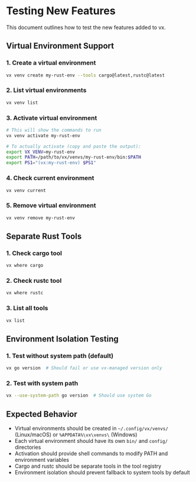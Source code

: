 # Testing New Features

This document outlines how to test the new features added to vx.

## Virtual Environment Support

### 1. Create a virtual environment
```bash
vx venv create my-rust-env --tools cargo@latest,rustc@latest
```

### 2. List virtual environments
```bash
vx venv list
```

### 3. Activate virtual environment
```bash
# This will show the commands to run
vx venv activate my-rust-env

# To actually activate (copy and paste the output):
export VX_VENV=my-rust-env
export PATH=/path/to/vx/venvs/my-rust-env/bin:$PATH
export PS1="(vx:my-rust-env) $PS1"
```

### 4. Check current environment
```bash
vx venv current
```

### 5. Remove virtual environment
```bash
vx venv remove my-rust-env
```

## Separate Rust Tools

### 1. Check cargo tool
```bash
vx where cargo
```

### 2. Check rustc tool
```bash
vx where rustc
```

### 3. List all tools
```bash
vx list
```

## Environment Isolation Testing

### 1. Test without system path (default)
```bash
vx go version  # Should fail or use vx-managed version only
```

### 2. Test with system path
```bash
vx --use-system-path go version  # Should use system Go
```

## Expected Behavior

- Virtual environments should be created in `~/.config/vx/venvs/` (Linux/macOS) or `%APPDATA%\vx\venvs\` (Windows)
- Each virtual environment should have its own `bin/` and `config/` directories
- Activation should provide shell commands to modify PATH and environment variables
- Cargo and rustc should be separate tools in the tool registry
- Environment isolation should prevent fallback to system tools by default
